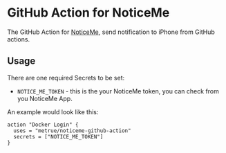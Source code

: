 # GitHub Action for NoticeMe

The GitHub Action for [NoticeMe](https://iiiii.li/), send notification to iPhone from GitHub actions.

## Usage

There are one required Secrets to be set:

* `NOTICE_ME_TOKEN` - this is the your NoticeMe token, you can check from you NoticeMe App.

An example would look like this:

```
action "Docker Login" {
  uses = "metrue/noticeme-github-action"
  secrets = ["NOTICE_ME_TOKEN"]
}
```
